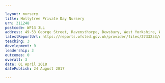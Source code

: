 ```yaml
---

layout: nursery
title: Hollytree Private Day Nursery
urn: 311248
postcode: WF13 3LL
address: 49-53 George Street, Ravensthorpe, Dewsbury, West Yorkshire, WF13 3LL
latestReportUrl: https://reports.ofsted.gov.uk/provider/files/2733253/urn/311248.pdf
teaching: 3
development: 0
leadership: 3
outcomes: 0
overall: 3
date: 01 April 2018 
datePublish: 24 August 2017

---
```

